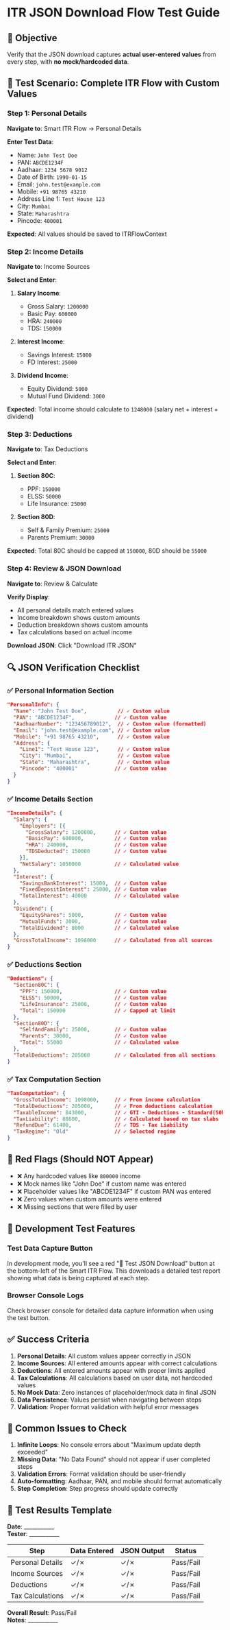 # ITR JSON Download Flow Test Guide

## 🎯 Objective
Verify that the JSON download captures **actual user-entered values** from every step, with **no mock/hardcoded data**.

## 🧪 Test Scenario: Complete ITR Flow with Custom Values

### Step 1: Personal Details
**Navigate to**: Smart ITR Flow → Personal Details

**Enter Test Data**:
- Name: `John Test Doe`
- PAN: `ABCDE1234F`
- Aadhaar: `1234 5678 9012`
- Date of Birth: `1990-01-15`
- Email: `john.test@example.com`
- Mobile: `+91 98765 43210`
- Address Line 1: `Test House 123`
- City: `Mumbai`
- State: `Maharashtra`
- Pincode: `400001`

**Expected**: All values should be saved to ITRFlowContext

### Step 2: Income Details
**Navigate to**: Income Sources

**Select and Enter**:
1. **Salary Income**:
   - Gross Salary: `1200000`
   - Basic Pay: `600000`
   - HRA: `240000`
   - TDS: `150000`

2. **Interest Income**:
   - Savings Interest: `15000`
   - FD Interest: `25000`

3. **Dividend Income**:
   - Equity Dividend: `5000`
   - Mutual Fund Dividend: `3000`

**Expected**: Total income should calculate to `1248000` (salary net + interest + dividend)

### Step 3: Deductions
**Navigate to**: Tax Deductions

**Select and Enter**:
1. **Section 80C**:
   - PPF: `150000`
   - ELSS: `50000`
   - Life Insurance: `25000`

2. **Section 80D**:
   - Self & Family Premium: `25000`
   - Parents Premium: `30000`

**Expected**: Total 80C should be capped at `150000`, 80D should be `55000`

### Step 4: Review & JSON Download
**Navigate to**: Review & Calculate

**Verify Display**:
- All personal details match entered values
- Income breakdown shows custom amounts
- Deduction breakdown shows custom amounts
- Tax calculations based on actual income

**Download JSON**: Click "Download ITR JSON"

## 🔍 JSON Verification Checklist

### ✅ Personal Information Section
```json
"PersonalInfo": {
  "Name": "John Test Doe",          // ✓ Custom value
  "PAN": "ABCDE1234F",             // ✓ Custom value
  "AadhaarNumber": "123456789012",  // ✓ Custom value (formatted)
  "Email": "john.test@example.com", // ✓ Custom value
  "Mobile": "+91 98765 43210",      // ✓ Custom value
  "Address": {
    "Line1": "Test House 123",      // ✓ Custom value
    "City": "Mumbai",               // ✓ Custom value
    "State": "Maharashtra",         // ✓ Custom value
    "Pincode": "400001"            // ✓ Custom value
  }
}
```

### ✅ Income Details Section
```json
"IncomeDetails": {
  "Salary": {
    "Employers": [{
      "GrossSalary": 1200000,      // ✓ Custom value
      "BasicPay": 600000,          // ✓ Custom value
      "HRA": 240000,               // ✓ Custom value
      "TDSDeducted": 150000        // ✓ Custom value
    }],
    "NetSalary": 1050000           // ✓ Calculated value
  },
  "Interest": {
    "SavingsBankInterest": 15000,  // ✓ Custom value
    "FixedDepositInterest": 25000, // ✓ Custom value
    "TotalInterest": 40000         // ✓ Calculated value
  },
  "Dividend": {
    "EquityShares": 5000,          // ✓ Custom value
    "MutualFunds": 3000,           // ✓ Custom value
    "TotalDividend": 8000          // ✓ Calculated value
  },
  "GrossTotalIncome": 1098000      // ✓ Calculated from all sources
}
```

### ✅ Deductions Section
```json
"Deductions": {
  "Section80C": {
    "PPF": 150000,                 // ✓ Custom value
    "ELSS": 50000,                 // ✓ Custom value
    "LifeInsurance": 25000,        // ✓ Custom value
    "Total": 150000                // ✓ Capped at limit
  },
  "Section80D": {
    "SelfAndFamily": 25000,        // ✓ Custom value
    "Parents": 30000,              // ✓ Custom value
    "Total": 55000                 // ✓ Calculated value
  },
  "TotalDeductions": 205000        // ✓ Calculated from all sections
}
```

### ✅ Tax Computation Section
```json
"TaxComputation": {
  "GrossTotalIncome": 1098000,     // ✓ From income calculation
  "TotalDeductions": 205000,       // ✓ From deductions calculation
  "TaxableIncome": 843000,         // ✓ GTI - Deductions - Standard(50k)
  "TaxLiability": 88600,           // ✓ Calculated based on tax slabs
  "RefundDue": 61400,              // ✓ TDS - Tax Liability
  "TaxRegime": "Old"               // ✓ Selected regime
}
```

## 🚨 Red Flags (Should NOT Appear)
- ❌ Any hardcoded values like `800000` income
- ❌ Mock names like "John Doe" if custom name was entered
- ❌ Placeholder values like "ABCDE1234F" if custom PAN was entered
- ❌ Zero values when custom amounts were entered
- ❌ Missing sections that were filled by user

## 🧪 Development Test Features

### Test Data Capture Button
In development mode, you'll see a red "🧪 Test JSON Download" button at the bottom-left of the Smart ITR Flow. This downloads a detailed test report showing what data is being captured at each step.

### Browser Console Logs
Check browser console for detailed data capture information when using the test button.

## ✅ Success Criteria

1. **Personal Details**: All custom values appear correctly in JSON
2. **Income Sources**: All entered amounts appear with correct calculations
3. **Deductions**: All entered amounts appear with proper limits applied
4. **Tax Calculations**: All calculations based on user data, not hardcoded values
5. **No Mock Data**: Zero instances of placeholder/mock data in final JSON
6. **Data Persistence**: Values persist when navigating between steps
7. **Validation**: Proper format validation with helpful error messages

## 🐛 Common Issues to Check

1. **Infinite Loops**: No console errors about "Maximum update depth exceeded"
2. **Missing Data**: "No Data Found" should not appear if user completed steps
3. **Validation Errors**: Format validation should be user-friendly
4. **Auto-formatting**: Aadhaar, PAN, and mobile should format automatically
5. **Step Completion**: Step progress should update correctly

## 📝 Test Results Template

**Date**: ___________  
**Tester**: ___________  

| Step | Data Entered | JSON Output | Status |
|------|-------------|-------------|---------|
| Personal Details | ✓/✗ | ✓/✗ | Pass/Fail |
| Income Sources | ✓/✗ | ✓/✗ | Pass/Fail |
| Deductions | ✓/✗ | ✓/✗ | Pass/Fail |
| Tax Calculations | ✓/✗ | ✓/✗ | Pass/Fail |

**Overall Result**: Pass/Fail  
**Notes**: ___________